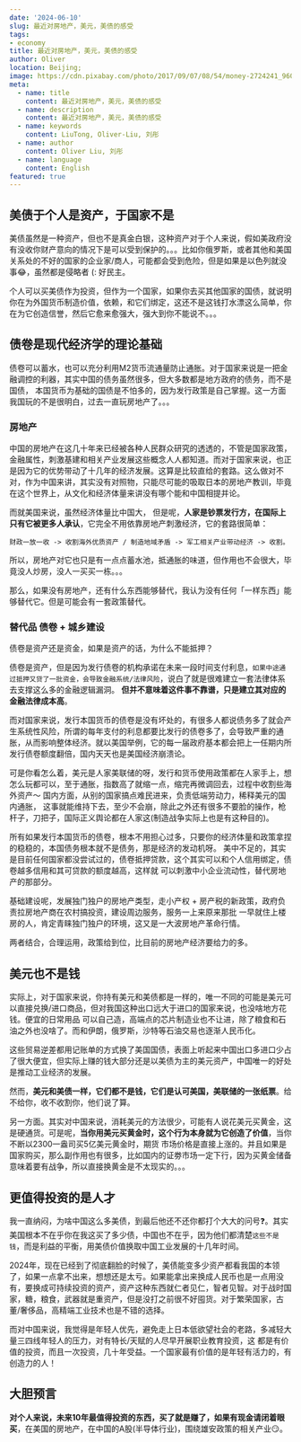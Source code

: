 ```yaml
---
date: '2024-06-10'
slug: 最近对房地产，美元，美债的感受
tags:
- economy
title: 最近对房地产，美元，美债的感受
author: Oliver
location: Beijing;
image: https://cdn.pixabay.com/photo/2017/09/07/08/54/money-2724241_960_720.jpg
meta:
  - name: title
    content: 最近对房地产，美元，美债的感受
  - name: description
    content: 最近对房地产，美元，美债的感受
  - name: keywords
    content: LiuTong, Oliver-Liu, 刘彤
  - name: author
    content: Oliver Liu, 刘彤
  - name: language
    content: English
featured: true
---
```



## 美债于个人是资产，于国家不是

美债虽然是一种资产，但也不是真金白银，这种资产对于个人来说，假如美政府没有没收你财产意向的情况下是可以受到保护的。。。比如你俄罗斯，或者其他和美国关系处的不好的国家的企业家/商人，可能都会受到危险，但是如果是以色列就没事😂，虽然都是侵略者 (: 好民主。

个人可以买美债作为投资，但作为一个国家，如果你去买其他国家的国债，就说明你在为外国货币制造价值，依赖，和它们绑定，这还不是这钱打水漂这么简单，你在为它创造信誉，然后它愈来愈强大，强大到你不能说不。。。

## 债卷是现代经济学的理论基础

债卷可以蓄水，也可以充分利用M2货币流通量防止通胀。对于国家来说是一把金融调控的利器，其实中国的债务虽然很多，但大多数都是地方政府的债务，而不是国债，
本国货币为基础的国债是不怕多的，因为发行政策是自己掌握。这一方面我国玩的不是很明白，过去一直玩房地产了。。。

### 房地产
中国的房地产在这几十年来已经被各种人民群众研究的透透的，不管是国家政策，金融属性，刺激基建和相关产业发展这些概念人人都知道。而对于国家来说，也正是因为它的优势带动了十几年的经济发展。这算是比较直给的套路。这么做对不对，作为中国来讲，其实没有对照物，只能尽可能的吸取日本的房地产教训，毕竟在这个世界上，从文化和经济体量来讲没有哪个能和中国相提并论。

而就美国来说，虽然经济体量比中国大，
但是呢，**人家是钞票发行方，在国际上只有它被更多人承认**，它完全不用依靠房地产刺激经济，它的套路很简单：

`财政一放一收 -> 收割海外优质资产 / 制造地域矛盾 -> 军工相关产业带动经济 -> 收割。`

所以，房地产对它也只是有一点点蓄水池，抵通胀的味道，但作用也不会很大，毕竟没人炒房，没人一买买一栋。。。

那么，如果没有房地产，还有什么东西能够替代，我认为没有任何「一样东西」能够替代它。但是可能会有一套政策替代。

### 替代品 债卷 + 城乡建设

债卷是资产还是资金，如果是资产的话，为什么不能抵押？

债卷是资产，但是因为发行债卷的机构承诺在未来一段时间支付利息，`如果中途通过抵押又贷了一批资金，会导致金融系统/法律风险`，说白了就是很难建立一套法律体系去支撑这么多的金融逻辑漏洞。
**但并不意味着这件事不靠谱，只是建立其对应的金融法律成本高**。


而对国家来说，发行本国货币的债卷是没有坏处的，有很多人都说债务多了就会产生系统性风险，所谓的每年支付的利息都要比发行的债卷多了，会导致严重的通胀，从而影响整体经济。就以美国举例，它的每一届政府基本都会把上一任期内所发行债卷额度翻倍，国内天天也是美国经济崩溃论。


可是你看怎么着，美元是人家美联储的呀，发行和货币使用政策都在人家手上，想怎么玩都可以，至于通胀，指数高了就缩一点，缩完再微调回去，过程中收割些海外资产～ 国内方面，从别的国家搞点难民进来，负责低端劳动力，稀释美元的国内通胀，
这事就能维持下去，至少不会崩，除此之外还有很多不要脸的操作，枪杆子，刀把子，国际正义舆论都在人家这(制造战争实际上也是有这种目的)。

所有如果发行本国货币的债卷，根本不用担心过多，只要你的经济体量和政策拿捏的稳稳的，本国债务根本就不是债务，那是经济的发动机呀。
美中不足的，其实是目前任何国家都没尝试过的，债卷抵押贷款，这个其实可以和个人信用绑定，债卷越多信用和其可贷款的额度越高，这样就
可以刺激中小企业流动性，替代房地产的那部分。


基础建设呢，发展独门独户的房地产类型，走小产权 + 房产税的新政策，政府负责拉房地产商在农村搞投资，建设周边服务，服务一上来原来那批
一早就住上楼房的人，肯定青睐独门独户的环境，这又是一大波房地产革命行情。

两者结合，合理运用，政策给到位，比目前的房地产经济要给力的多。

## 美元也不是钱

实际上，对于国家来说，你持有美元和美债都是一样的，唯一不同的可能是美元可以直接兑换/进口商品，但对我国这种出口远大于进口的国家来说，也没啥地方花钱。便宜的日常用品
可以自己造，高端点的芯片制造业也不让进，除了粮食和石油之外也没啥了。而和伊朗，俄罗斯，沙特等石油交易也逐渐人民币化。

这些贸易逆差都用记账单的方式换了美国国债，表面上听起来中国出口多进口少占了很大便宜，但实际上赚的钱大部分还是以美债为主的美元资产，中国唯一的好处是推动工业经济的发展。

然而，**美元和美债一样，它们都不是钱，它们是认可美国，美联储的一张纸票**。给不给你，收不收割你，他们说了算。

另一方面。其实对中国来说，消耗美元的方法很少，可能有人说花美元买黄金，这是硬通货。可是呢，**当你用美元买黄金时，这个行为本身就为它创造了价值**，当你不断以2300一盎司买5亿美元黄金时，期货
市场价格是直接上涨的。并且如果是国家购买，那么副作用也有很多，比如国内的证劵市场一定下行，因为买黄金储备意味着要有战争，所以直接换黄金是不太现实的。。。


## 更值得投资的是人才

我一直纳闷，为啥中国这么多美债，到最后他还不还你都打个大大的问号❓。其实美国根本不在乎你在我这买了多少债，中国也不在乎，因为他们都清楚`这些不是钱`，而是利益的平衡，用美债价值换取中国工业发展的十几年时间。

2024年，现在已经到了彻底翻脸的时候了，美债能变多少资产都看我国的本领了，如果一点拿不出来，想想还是太亏。如果能拿出来换成人民币也是一点用没有，要换成可持续投资的资产，资产这种东西就仁者见仁，智者见智。对于战时国家，糖，粮食，武器就是重资产，但是没打之前很不好囤货。对于繁荣国家，古董/奢侈品，高精端工业技术也是不错的选择。

而对中国来说，我觉得是年轻人优先，避免走上日本低欲望社会的老路，多减轻大量三四线年轻人的压力，对有特长/天赋的人尽早开展职业教育投资，这
都是有价值的投资，而且一次投资，几十年受益。一个国家最有价值的是年轻有活力的，有创造力的人！


## 大胆预言

**对个人来说，未来10年最值得投资的东西，买了就是赚了，如果有现金请闭着眼买**，在美国的房地产，在中国的A股(半导体行业)，围绕雄安政策的相关产业😏。